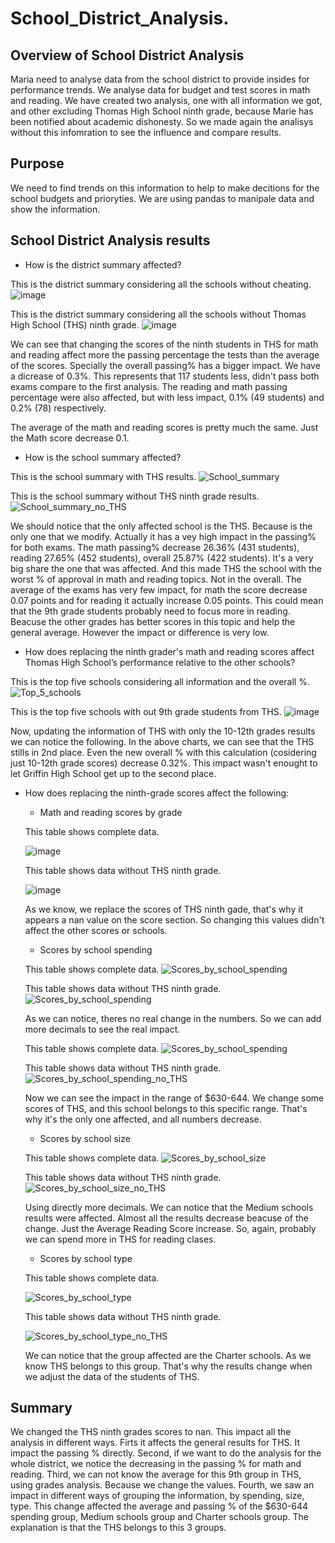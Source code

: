 # School_District_Analysis.

## Overview of School District Analysis
Maria need to analyse data from the school district to provide insides for performance trends. We analyse data for budget and test scores in math and reading. 
We have created two analysis, one with all information we got, and other excluding Thomas High School ninth grade, because Marie has been notified about academic dishonesty. So we made again the analisys without this infomration to see the influence and compare results.

## Purpose
We need to find trends on this information to help to make decitions for the school budgets and prioryties. We are using pandas to manipale data and show the information.

## School District Analysis results
- How is the district summary affected?

This is the district summary considering all the schools without cheating.
![image](https://user-images.githubusercontent.com/88845919/137596185-d86216e5-13d5-473b-ace4-a55abf2f3d83.png)

This is the district summary considering all the schools without Thomas High School (THS) ninth grade.
![image](https://user-images.githubusercontent.com/88845919/137596143-c92e6c42-9069-465a-81b3-6716535a91ba.png)

We can see that changing the scores of the ninth students in THS for math and reading affect more the  passing percentage the tests than the average of the scores. Specially the overall passing% has a bigger impact. We have a dicrease of 0.3%. This represents that 117 students less, didn't pass both exams compare to the first analysis. The reading and math passing percentage were also affected, but with less impact, 0.1% (49 students) and 0.2% (78) respectively.

The average of the math and reading scores is pretty much the same. Just the Math score decrease 0.1.

- How is the school summary affected?

This is the school summary with THS results.
![School_summary](https://user-images.githubusercontent.com/88845919/137596798-80c69725-1838-4fcc-903a-a081fd7c0fca.PNG)

This is the school summary without THS ninth grade results.
![School_summary_no_THS](https://user-images.githubusercontent.com/88845919/137596827-0ae894d5-337b-4cbc-aa2c-c0b6223bcd62.PNG)

We should notice that the only affected school is the THS. Because is the only one that we modify. Actually it has a vey high impact in the passing% for both exams. The math passing% decrease 26.36% (431 students), reading 27.65% (452 students), overall 25.87% (422 students). It's a very big share the one that was affected. And this made THS the school with the worst % of approval in math and reading topics. Not in the overall.
The average of the exams has very few impact, for math the score decrease 0.07 points and for reading it actually increase 0.05 points. This could mean that the 9th grade students probably need to focus more in reading. Beacuse the other grades has better scores in this topic and help the general average. However the impact or difference is very low.

- How does replacing the ninth grader's math and reading scores affect Thomas High School’s performance relative to the other schools?

This is the top five schools considering all information and the overall %.
![Top_5_schools](https://user-images.githubusercontent.com/88845919/137597827-7786e0c0-cd3d-4127-9448-f02b602d162f.PNG)

This is the top five schools with out 9th grade students from THS.
![image](https://user-images.githubusercontent.com/88845919/137597742-b30f42db-a7ee-4c5e-8e5e-c6f715d8c139.png)

Now, updating the information of THS with only the 10-12th grades results we can notice the following. 
In the above charts, we can see that the THS stills in 2nd place. Even the new overall % with this calculation (cosidering just 10-12th grade scores) decrease 0.32%. This impact wasn't enought to let Griffin High School get up to the second place.

- How does replacing the ninth-grade scores affect the following:
  - Math and reading scores by grade
  
  This table shows complete data.
  
  ![image](https://user-images.githubusercontent.com/88845919/137598452-cf718f4d-01fa-48dd-a9ec-2a92e226f963.png)
  
  This table shows data without THS ninth grade.
  
  ![image](https://user-images.githubusercontent.com/88845919/137598478-e6fd9695-2c0f-4206-8ca1-e6594e4ca709.png)
  
  As we know, we replace the scores of THS ninth gade, that's why it appears a nan value on the score section. So changing this values didn't affect the other scores or schools.
  
  
  - Scores by school spending
  
  This table shows complete data.
  ![Scores_by_school_spending](https://user-images.githubusercontent.com/88845919/137598902-f0da9780-62f7-4426-a69f-04e40fbaa9da.PNG)
  
  This table shows data without THS ninth grade.
  ![Scores_by_school_spending](https://user-images.githubusercontent.com/88845919/137598912-3841c35b-bb6d-4d15-87d0-3f0bb9961406.PNG)
  
  As we can notice, theres no real change in the numbers. So we can add more decimals to see the real impact.
  
  This table shows complete data.
  ![Scores_by_school_spending](https://user-images.githubusercontent.com/88845919/137599129-f4ca0738-88e0-47d5-979d-352e14e5cb15.PNG)
  
  This table shows data without THS ninth grade.
  ![Scores_by_school_spending_no_THS](https://user-images.githubusercontent.com/88845919/137599171-2ab5a6b5-7315-4275-b314-920668fd3242.PNG)
  
  Now we can see the impact in the range of $630-644. We change some scores of THS, and this school belongs to this specific range. That's why it's the only one affected, and    all numbers decrease.
  
  - Scores by school size
  
  This table shows complete data.
  ![Scores_by_school_size](https://user-images.githubusercontent.com/88845919/137599388-1113682f-851f-4082-bd0a-b5ddc61088b6.PNG)
  
  This table shows data without THS ninth grade.
  ![Scores_by_school_size_no_THS](https://user-images.githubusercontent.com/88845919/137599390-b78b65c6-c62a-4738-902f-bb909d56e574.PNG)
  
  Using directly more decimals. We can notice that the Medium schools results were affected. Almost all the results decrease beacuse of the change. Just the Average Reading Score increase. So, again, probably we can spend more in THS for reading clases.
  
  - Scores by school type
  
  This table shows complete data.
  
  ![Scores_by_school_type](https://user-images.githubusercontent.com/88845919/137599563-63435c34-9f9d-4012-8903-291917b804d1.PNG)
  
  This table shows data without THS ninth grade.
  
  ![Scores_by_school_type_no_THS](https://user-images.githubusercontent.com/88845919/137599568-81b91953-f0ee-4f75-a66e-3cc7c79af615.PNG)
  
  We can notice that the group affected are the Charter schools. As we know THS belongs to this group. That's why the results change when we adjust the data of the students of THS.

## Summary

We changed the THS ninth grades scores to nan. This impact all the analysis in different ways.
Firts it affects the general results for THS. It impact the passing % directly.
Second, if we want to do the analysis for the whole district, we notice the decreasing in the passing % for math and reading.
Third, we can not know the average for this 9th group in THS, using grades analysis. Because we change the values.
Fourth, we saw an impact in different ways of grouping the information, by spending, size, type. This change affected the average and passing % of the $630-644 spending group, Medium schools group and Charter schools group. The explanation is that the THS belongs to this 3 groups.
